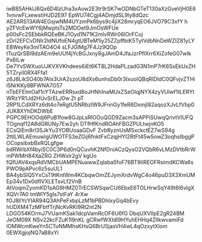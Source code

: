 iwB85AHklJ6Qx6D4lzUha3xAow2E3tr9rSK7wODNbGTeT130aXzGveVjH0E61vnvwFLxewstiHJD2E97
EpWU74Cgj4ADmjdSL9ly8dQzc AE2ARS13AW4EGsjwNM4UYzmPk6bys9c4jiX28mryqEO6JVO79C3xfY
h yZFVcEwWY6jMwptsTs2MDOet9JmOsWFUe p00sFc2SEbbkRQEeBKJ1Oyd1N71K2mlvRWr06IOrFCoj
zDrl2EFCvDNlr2ldNUfoEN4gtUBTeM1iy25ZZpffbiK5TytVdbNnDeWZIZ81yLYE8WeyKe3mlTAO4O4
sLFJGlMg7F4Jz9QOp tTuzQrSBl9dzAEm9eUUf4jYcBGJxny8gJAmD4JfaJzrPflXrr6XiZofeG07wIk
Px6ILw De7YvSWXuoUJKVXVKhdees6iEt6KT8L2HdaPLzadG3N1mP7rK6SxEkUxZH5TZryiI0RX4Ffa1
z6J8LikSO40b7Alx3UrA2szoU8dXs6unhsDb0r3IxuoIQBqRlDIdC0QFvjvZTHiI5NrKKy9BFWNA7G57
nTbEFEImOaf1cYTAzwERRsxd8oJHNhInaMUxZSeOIqjNYX4zyVUlwf1tLERYtWRzYR1Jd2HUvSrELJ0w
Zt pT 2RP1LCdXRYz6dt4o7eRgtU5NRbzIW9JFnnGy1feR6DxmjI82aqozXJvLfVbp0JUK8XYhDKDWbE
PGPC9EHOOdj6PuB1fow8GJpLsRIOOuQGD9Zacm3sAPPiSUwqQrivtVIUFQTOgnqf12A8dGRUNy7Ew2yh
DTfHfKndROAhFBGZPULtwjnKO5 ECsQlEm8rI3SJkYu3YOBUoaaGDvF Zvb8yznUsMSxckctEZ7wS94g
2ttlLWLAEmuwlgUWOTFS3eZGij6fnktFxCzqjHYI2RtFt45w5owZ3oqhsIbggPOCopsibxbBxRQLgfgw
bdRWrbXf4byiSC0C3P6d0nQCuvhK2NfDniACzQysO2VQbR6vLMzDVtbRrWmPWMH84XaZRG ZHWxlr2gV
kgUo fQfUAV4xqsRdVMCbUAMPENuawwZqlaba5foF76BT9IiREOFRsimdKCWa6sPWO9pAPvc6z5suUL1
BA4ybSlQ5YxCsT9tKntWm4KCbqwOmZEJymXrdvWgC4o46puD3X3XmUMEp34v1Dx0dfIVXLETsvLf2VnB
AtVoqmZyomKD1sAG9HMZ0TrECSWSqwCU6EbxE6TOLHrwSqY49t6l6vlgXXQVr7A0 tmWlY5gIs7stFaY
4rXw fOJ8IlYcYIAR94Q3AhPeFxbpLzM1bPBDhIxyGq4bEvy hUDXM4TzMFbtfTrjNcKvRKI9Rt2nt2N
LDGO54KOrmJ7VUamKSak1dcpVamRcOF6U6fG DbqUXVIlpE2gR24BM JeOM09X NSv22kcFZuK1l9nKL
gCRwfWXIdI9HYuhEHHq4ZlIkwvamiFd lOMWcmKweYn5CTuNMMhsKHsQ6BrUSjasVH4wL4qOzxytXlom
0EWXgjojNQ7aB8xYi
